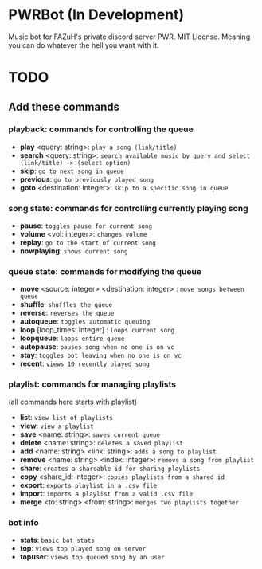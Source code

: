 # PWRBot (In Development)
Music bot for FAZuH's private discord server PWR.
MIT License. Meaning you can do whatever the hell you want with it.

# TODO
## Add these commands
### playback: commands for controlling the queue
- **play** <query: string>: `play a song (link/title)`
- **search** <query: string>: `search available music by query and select (link/title) -> (select option)`
- **skip**: `go to next song in queue`
- **previous**: `go to previously played song`
- **goto** <destination: integer>: `skip to a specific song in queue`

### song state: commands for controlling currently playing song
- **pause**: `toggles pause for current song`
- **volume** <vol: integer>: `changes volume`
- **replay**: `go to the start of current song`
- **nowplaying**: `shows current song`

### queue state: commands for modifying the queue
- **move** <source: integer> <destination: integer> : `move songs between queue`
- **shuffle**: `shuffles the queue`
- **reverse**: `reverses the queue`
- **autoqueue**: `toggles automatic queuing`
- **loop** [loop_times: integer] : `loops current song`
- **loopqueue**: `loops entire queue`
- **autopause**: `pauses song when no one is on vc`
- **stay**: `toggles bot leaving when no one is on vc`
- **recent**: `views 10 recently played song`

### playlist: commands for managing playlists
(all commands here starts with playlist)
- **list**: `view list of playlists`
- **view**: `view a playlist`
- **save** <name: string>: `saves current queue`
- **delete** <name: string>: `deletes a saved playlist`
- **add** <name: string> <link: string>: `adds a song to playlist`
- **remove** <name: string> <index: integer>: `removs a song from playlist`
- **share**: `creates a shareable id for sharing playlists`
- **copy** <share_id: integer>: `copies playlists from a shared id`
- **export**: `exports playlist in a .csv file`
- **import**: `imports a playlist from a valid .csv file`
- **merge** <to: string> <from: string>: `merges two playlists together`

### bot info
- **stats**: `basic bot stats`
- **top**: `views top played song on server`
- **topuser**: `views top queued song by an user`
